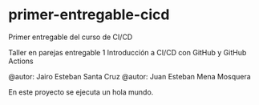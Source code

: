 # primer-entregable-cicd
Primer entregable del curso de CI/CD

Taller en parejas entregable 1
Introducción a CI/CD con GitHub y GitHub Actions

@autor: Jairo Esteban Santa Cruz
@autor: Juan Esteban Mena Mosquera

En este proyecto se ejecuta un hola mundo.
